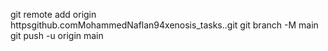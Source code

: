 git remote add origin httpsgithub.comMohammedNaflan94xenosis_tasks..git
git branch -M main
git push -u origin main